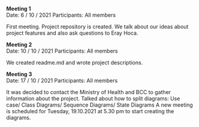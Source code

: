
**Meeting 1** <br/>
Date: 6 / 10 / 2021 
Participants: All members

First meeting. Project repository is created. We talk about our ideas about project features and also ask questions to Eray Hoca.   


**Meeting 2**  <br/>
Date: 10 / 10 / 2021
Participants: All members

We created readme.md and wrote project descriptions.


**Meeting 3**  <br/>
Date: 17 / 10 / 2021
Participants: All members

It was decided to contact the Ministry of Health and BCC to gather information about the project.
Talked about how to split diagrams: Use case/ Class Diagrams/ Sequence Diagrams/ State Diagrams
A new meeting is scheduled for Tuesday, 19.10.2021 at 5.30 pm to start creating the diagrams.
